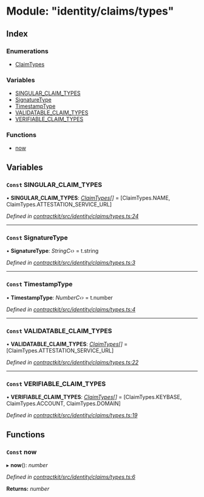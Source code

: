 # Module: "identity/claims/types"

## Index

### Enumerations

* [ClaimTypes](../enums/_identity_claims_types_.claimtypes.md)

### Variables

* [SINGULAR_CLAIM_TYPES](_identity_claims_types_.md#const-singular_claim_types)
* [SignatureType](_identity_claims_types_.md#const-signaturetype)
* [TimestampType](_identity_claims_types_.md#const-timestamptype)
* [VALIDATABLE_CLAIM_TYPES](_identity_claims_types_.md#const-validatable_claim_types)
* [VERIFIABLE_CLAIM_TYPES](_identity_claims_types_.md#const-verifiable_claim_types)

### Functions

* [now](_identity_claims_types_.md#const-now)

## Variables

### `Const` SINGULAR_CLAIM_TYPES

• **SINGULAR_CLAIM_TYPES**: *[ClaimTypes](../enums/_identity_claims_types_.claimtypes.md)[]* = [ClaimTypes.NAME, ClaimTypes.ATTESTATION_SERVICE_URL]

*Defined in [contractkit/src/identity/claims/types.ts:24](https://github.com/medhak1/celo-monorepo/blob/master/packages/sdk/contractkit/src/identity/claims/types.ts#L24)*

___

### `Const` SignatureType

• **SignatureType**: *StringC‹›* = t.string

*Defined in [contractkit/src/identity/claims/types.ts:3](https://github.com/medhak1/celo-monorepo/blob/master/packages/sdk/contractkit/src/identity/claims/types.ts#L3)*

___

### `Const` TimestampType

• **TimestampType**: *NumberC‹›* = t.number

*Defined in [contractkit/src/identity/claims/types.ts:4](https://github.com/medhak1/celo-monorepo/blob/master/packages/sdk/contractkit/src/identity/claims/types.ts#L4)*

___

### `Const` VALIDATABLE_CLAIM_TYPES

• **VALIDATABLE_CLAIM_TYPES**: *[ClaimTypes](../enums/_identity_claims_types_.claimtypes.md)[]* = [ClaimTypes.ATTESTATION_SERVICE_URL]

*Defined in [contractkit/src/identity/claims/types.ts:22](https://github.com/medhak1/celo-monorepo/blob/master/packages/sdk/contractkit/src/identity/claims/types.ts#L22)*

___

### `Const` VERIFIABLE_CLAIM_TYPES

• **VERIFIABLE_CLAIM_TYPES**: *[ClaimTypes](../enums/_identity_claims_types_.claimtypes.md)[]* = [ClaimTypes.KEYBASE, ClaimTypes.ACCOUNT, ClaimTypes.DOMAIN]

*Defined in [contractkit/src/identity/claims/types.ts:19](https://github.com/medhak1/celo-monorepo/blob/master/packages/sdk/contractkit/src/identity/claims/types.ts#L19)*

## Functions

### `Const` now

▸ **now**(): *number*

*Defined in [contractkit/src/identity/claims/types.ts:6](https://github.com/medhak1/celo-monorepo/blob/master/packages/sdk/contractkit/src/identity/claims/types.ts#L6)*

**Returns:** *number*
